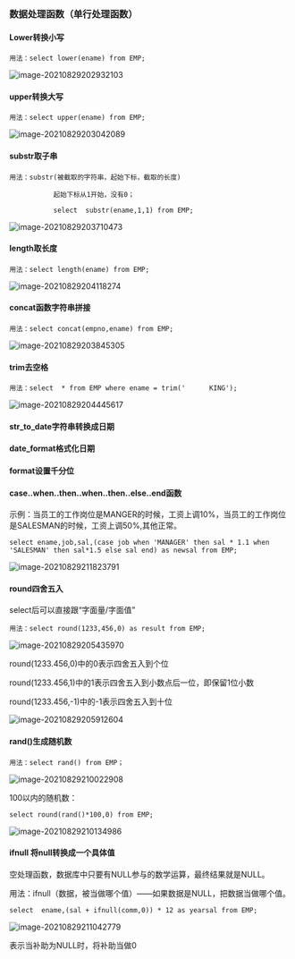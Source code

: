 ### 数据处理函数（单行处理函数）

#### Lower转换小写

```
用法：select lower(ename) from EMP;
```

![image-20210829202932103](C:\Users\kd\AppData\Roaming\Typora\typora-user-images\image-20210829202932103.png)

#### upper转换大写

```
用法：select upper(ename) from EMP;
```

![image-20210829203042089](C:\Users\kd\AppData\Roaming\Typora\typora-user-images\image-20210829203042089.png)

#### substr取子串

```
用法：substr(被截取的字符串，起始下标，截取的长度)

​			起始下标从1开始，没有0；

​			select  substr(ename,1,1) from EMP;
```

![image-20210829203710473](C:\Users\kd\AppData\Roaming\Typora\typora-user-images\image-20210829203710473.png)

#### length取长度

```
用法：select length(ename) from EMP;
```

![image-20210829204118274](C:\Users\kd\AppData\Roaming\Typora\typora-user-images\image-20210829204118274.png)

#### concat函数字符串拼接

```
用法：select concat(empno,ename) from EMP;
```

![image-20210829203845305](C:\Users\kd\AppData\Roaming\Typora\typora-user-images\image-20210829203845305.png)

#### trim去空格

```
用法：select  * from EMP where ename = trim('      KING');
```

![image-20210829204445617](C:\Users\kd\AppData\Roaming\Typora\typora-user-images\image-20210829204445617.png)

#### str_to_date字符串转换成日期

#### date_format格式化日期

#### format设置千分位

#### case..when..then..when..then..else..end函数

示例：当员工的工作岗位是MANGER的时候，工资上调10%，当员工的工作岗位是SALESMAN的时候，工资上调50%,其他正常。

```
select ename,job,sal,(case job when 'MANAGER' then sal * 1.1 when 'SALESMAN' then sal*1.5 else sal end) as newsal from EMP;
```

![image-20210829211823791](C:\Users\kd\AppData\Roaming\Typora\typora-user-images\image-20210829211823791.png)

#### round四舍五入

select后可以直接跟“字面量/字面值”

```
用法：select round(1233,456,0) as result from EMP;
```

![image-20210829205435970](C:\Users\kd\AppData\Roaming\Typora\typora-user-images\image-20210829205435970.png)

round(1233.456,0)中的0表示四舍五入到个位

round(1233.456,1)中的1表示四舍五入到小数点后一位，即保留1位小数

round(1233.456,-1)中的-1表示四舍五入到十位

![image-20210829205912604](C:\Users\kd\AppData\Roaming\Typora\typora-user-images\image-20210829205912604.png)

#### rand()生成随机数

```
用法：select rand() from EMP；
```

![image-20210829210022908](C:\Users\kd\AppData\Roaming\Typora\typora-user-images\image-20210829210022908.png)

100以内的随机数：

```
select round(rand()*100,0) from EMP;
```

![image-20210829210134986](C:\Users\kd\AppData\Roaming\Typora\typora-user-images\image-20210829210134986.png)

#### ifnull 将null转换成一个具体值

空处理函数，数据库中只要有NULL参与的数学运算，最终结果就是NULL。

用法：ifnull（数据，被当做哪个值）——如果数据是NULL，把数据当做哪个值。

```
select  ename,(sal + ifnull(comm,0)) * 12 as yearsal from EMP;
```

![image-20210829211042779](C:\Users\kd\AppData\Roaming\Typora\typora-user-images\image-20210829211042779.png)

表示当补助为NULL时，将补助当做0